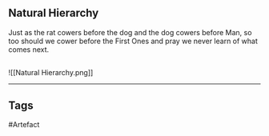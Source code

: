 ## Natural Hierarchy
Just as the rat cowers before the dog
and the dog cowers before Man,
so too should we cower before the First Ones
and pray we never learn of what comes next.
## 
![[Natural Hierarchy.png]]

---
## Tags
#Artefact